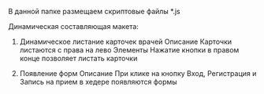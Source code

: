 В данной папке размещаем скриптовые файлы *.js

Динамическая составляющая макета:

1. Динамическое листание карточек врачей
Описание 
Карточки листаются с права на лево 
Элементы 
Нажатие кнопки в правом конце позволяет листать карточки

2. Появление форм
Описание
При клике на кнопку Вход, Регистрация и Запись на прием в хедере появляются формы 